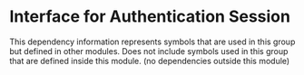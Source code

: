 
# Interface for Authentication Session
This dependency information represents symbols that are used in this group but defined in other modules.  Does not include symbols used in this group that are defined inside this module.
(no dependencies outside this module)
